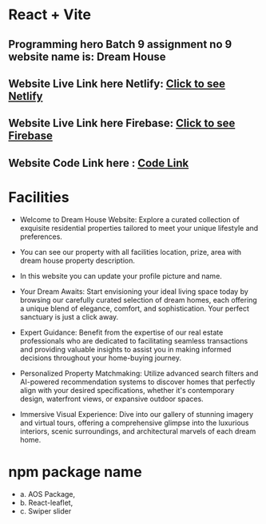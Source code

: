 # React + Vite

## Programming hero Batch 9 assignment no 9 website name is: Dream House

## Website Live Link here Netlify:   [Click to see Netlify](https://b9a9dreamhouse.netlify.app/)

## Website Live Link here Firebase:   [Click to see Firebase](https://b9a9-dream-house.web.app/)

## Website Code Link here : [Code Link](https://github.com/programming-hero-web-course-4/b9a9-real-estate-sujonahmedsr)



# Facilities 

- Welcome to Dream House Website: Explore a curated collection of exquisite residential properties tailored to meet your unique lifestyle and preferences.

- You can see our property with all facilities location, prize, area with dream house property description.

- In this website you can update your profile picture and name.

- Your Dream Awaits: Start envisioning your ideal living space today by browsing our carefully curated selection of dream homes, each offering a unique blend of elegance, comfort, and sophistication. Your perfect sanctuary is just a click away.

- Expert Guidance: Benefit from the expertise of our real estate professionals who are dedicated to facilitating seamless transactions and providing valuable insights to assist you in making informed decisions throughout your home-buying journey.

- Personalized Property Matchmaking: Utilize advanced search filters and AI-powered recommendation systems to discover homes that perfectly align with your desired specifications, whether it's contemporary design, waterfront views, or expansive outdoor spaces.

- Immersive Visual Experience: Dive into our gallery of stunning imagery and virtual tours, offering a comprehensive glimpse into the luxurious interiors, scenic surroundings, and architectural marvels of each dream home.



# npm package name
- a. AOS Package,
- b. React-leaflet,
- c. Swiper slider










